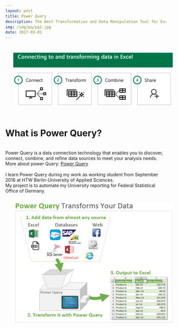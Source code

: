 ```yaml
---
layout: post
title: Power Query
description: The Best Transformation and Data Manipulation Tool for Excel
img: /img/pq/pq1.jpg
date: 2017-03-01
---
```


<img class="center" src="/img/pq/pq2.PNG" style="padding:25px">

# What is Power Query?
<Br>
Power Query is a data connection technology that enables you to discover, connect, combine, and refine data sources to meet your analysis needs. More about power Query: <a href="https://support.office.com/en-us/article/power-query-overview-and-learning-ed614c81-4b00-4291-bd3a-55d80767f81d">Power Query</a> 
<Br>
<Br>
I learn Power Query during my work as working student from September 2016 at HTW Berlin-University of Applied Sciences. 
<Br> My project is to automate my University reporting for Federal Statistical Office of Germany.

<img class="left" src="/img/pq/pq3.png" style="padding:25px">


 
